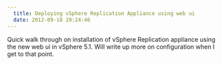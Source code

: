 ```yaml
---
  title: Deploying vSphere Replication Appliance using web ui
  date: 2012-09-18 20:24:46
---
```


Quick walk through on installation of vSphere Replication appliance
using the new web ui in vSphere 5.1. Will write up more on configuration
when I get to that point.

